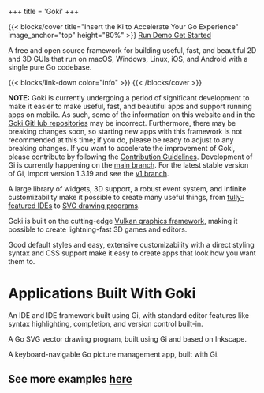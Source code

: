 +++
title = 'Goki'
+++

{{< blocks/cover title="Insert the Ki to Accelerate Your Go Experience" image_anchor="top" height="80%" >}}
<a class="btn btn-lg btn-primary me-3 mb-4" href="/demo">
  Run Demo <i class="fas fa-play ms-2 "></i>
</a>
<a class="btn btn-lg btn-secondary me-3 mb-4" href="/docs/gi/gettingstarted">
  Get Started <i class="fas fa-arrow-alt-circle-right ms-2"></i>
</a>
<p class="lead mt-5">A free and open source framework for building useful, fast, and beautiful 2D and 3D GUIs that run on macOS, Windows, Linux, iOS, and Android with a single pure Go codebase.</p>
{{< blocks/link-down color="info" >}}
{{< /blocks/cover >}}

<page-info>

**NOTE:** Goki is currently undergoing a period of significant development to make it easier to make useful, fast, and beautiful apps and support running apps on mobile. As such, some of the information on this website and in the [Goki GitHub repositories](https://github.com/goki) may be incorrect. Furthermore, there may be breaking changes soon, so starting new apps with this framework is not recommended at this time; if you do, please be ready to adjust to any breaking changes. If you want to accelerate the improvement of Goki, please contribute by following the [Contribution Guidelines](https://goki.dev/docs/general/contributionguidelines/). Development of Gi is currently happening on the [main branch](https://github.com/goki/gi/tree/main). For the latest stable version of Gi, import version 1.3.19 and see the [v1 branch](https://github.com/goki/gi/tree/v1).

</page-info>

<div style="flex-direction:row">
<feature-block title="Useful" icon="build">

A large library of widgets, 3D support, a robust event system, and infinite customizability make it possible to create many useful things, from [fully-featured IDEs](/docs/gide) to [SVG drawing programs](/docs/grid).

</feature-block>

<feature-block title="Fast" icon="speed">

Goki is built on the cutting-edge [Vulkan graphics framework](https://en.wikipedia.org/wiki/Vulkan), making it possible to create lightning-fast 3D games and editors. 

</feature-block>

<feature-block title="Beautiful" icon="palette">

Good default styles and easy, extensive customizability with a direct styling syntax and CSS support make it easy to create apps that look how you want them to.

</feature-block>
</div>

# Applications Built With Goki

<div style="flex-direction:row">
<feature-block title="Gide" icon="code">

An IDE and IDE framework built using Gi, with standard editor features like syntax highlighting, completion, and version control built-in.

</feature-block>

<feature-block title="Grid" icon="polyline">

A Go SVG vector drawing program, built using Gi and based on Inkscape.

</feature-block>


<feature-block title="GoPix" icon="image">

A keyboard-navigable Go picture management app, built with Gi.

</feature-block>
</div>

## See more examples [here](/docs/examples)
